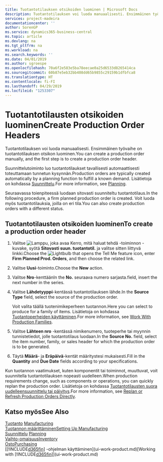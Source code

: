 ```yaml
---
title: Tuotantotilauksen otsikoiden luominen | Microsoft Docs
description: Tuotantotilauksen voi luoda manuaalisesti. Ensimmäinen työvaihe on tuotantotilauksen otsikon luominen.
services: project-madeira
documentationcenter: ''
author: SorenGP
ms.service: dynamics365-business-central
ms.topic: article
ms.devlang: na
ms.tgt_pltfrm: na
ms.workload: na
ms.search.keywords: ''
ms.date: 04/01/2019
ms.author: sgroespe
ms.openlocfilehash: 70a6f2e583e5ba78eecae0a25d6533d8265414ca
ms.sourcegitcommit: 60b87e5eb32bb408dd65b9855c29159b1dfbfca8
ms.translationtype: HT
ms.contentlocale: fi-FI
ms.lasthandoff: 04/29/2019
ms.locfileid: "1253307"
---
```

# <a name="create-production-order-headers"></a><span data-ttu-id="4a03a-103">Tuotantotilausten otsikoiden luominen</span><span class="sxs-lookup"><span data-stu-id="4a03a-103">Create Production Order Headers</span></span>
<span data-ttu-id="4a03a-104">Tuotantotilauksen voi luoda manuaalisesti. Ensimmäinen työvaihe on tuotantotilauksen otsikon luominen.</span><span class="sxs-lookup"><span data-stu-id="4a03a-104">You can create a production order manually, and the first step is to create a production order header.</span></span>

<span data-ttu-id="4a03a-105">Suunnittelutoiminto luo tuotantotilaukset tavallisesti automaattisesti toteuttamaan tunnetun kysynnän.</span><span class="sxs-lookup"><span data-stu-id="4a03a-105">Production orders are typically created automatically by a planning function to fulfill a known demand.</span></span> <span data-ttu-id="4a03a-106">Lisätietoja on kohdassa [Suunnittelu](production-planning.md).</span><span class="sxs-lookup"><span data-stu-id="4a03a-106">For more information, see [Planning](production-planning.md).</span></span>   

<span data-ttu-id="4a03a-107">Seuraavassa toienpiteessä luodaan sitovasti suunniteltu tuotantotilaus.</span><span class="sxs-lookup"><span data-stu-id="4a03a-107">In the following procedure, a firm planned production order is created.</span></span> <span data-ttu-id="4a03a-108">Voit luoda myös tuotantotilauksia, joilla on eri tila.</span><span class="sxs-lookup"><span data-stu-id="4a03a-108">You can also create production orders with a different status.</span></span>  

## <a name="to-create-a-production-order-header"></a><span data-ttu-id="4a03a-109">Tuotantotilausten otsikoiden luominen</span><span class="sxs-lookup"><span data-stu-id="4a03a-109">To create a production order header</span></span>  
1.  <span data-ttu-id="4a03a-110">Valitse ![Lamppu, joka avaa Kerro, mitä haluat tehdä -toiminnon](media/ui-search/search_small.png "Kerro, mitä haluat tehdä") -kuvake, syötä **Sitovasti suun. tuotantotil.** ja valitse sitten liittyvä linkki.</span><span class="sxs-lookup"><span data-stu-id="4a03a-110">Choose the ![Lightbulb that opens the Tell Me feature](media/ui-search/search_small.png "Tell me what you want to do") icon, enter **Firm Planned Prod. Orders**, and then choose the related link.</span></span>  
2.  <span data-ttu-id="4a03a-111">Valitse **Uusi**-toiminto.</span><span class="sxs-lookup"><span data-stu-id="4a03a-111">Choose the **New** action.</span></span>  
3.  <span data-ttu-id="4a03a-112">Valitse **Nro**-kenttään</span><span class="sxs-lookup"><span data-stu-id="4a03a-112">In the **No.**</span></span> <span data-ttu-id="4a03a-113">seuraava numero sarjasta.</span><span class="sxs-lookup"><span data-stu-id="4a03a-113">field, insert the next number in the series.</span></span>  
4.  <span data-ttu-id="4a03a-114">Valitse **Lähdetyyppi**-kentässä tuotantotilauksen lähde.</span><span class="sxs-lookup"><span data-stu-id="4a03a-114">In the **Source Type** field, select the source of the production order.</span></span>

    <span data-ttu-id="4a03a-115">Voit valita täällä tuotenimikeperheen tuotannon.</span><span class="sxs-lookup"><span data-stu-id="4a03a-115">Here you can select to produce for a family of items.</span></span> <span data-ttu-id="4a03a-116">Lisätietoja on kohdassa [Tuotantoperheiden käyttäminen](production-how-work-family.md).</span><span class="sxs-lookup"><span data-stu-id="4a03a-116">For more information, see [Work With Production Families](production-how-work-family.md).</span></span>
5.  <span data-ttu-id="4a03a-117">Valitse **Lähteen nro** -kentässä nimikenumero, tuoteperhe tai myynnin tunnistetiedot, jolle tuotantotilaus luodaan.</span><span class="sxs-lookup"><span data-stu-id="4a03a-117">In the **Source No.** field, select the item number, family, or sales header for which the production order is to be generated.</span></span>  
6.  <span data-ttu-id="4a03a-118">Täytä **Määrä**- ja **Eräpäivä**-kentät määritystesi mukaisesti.</span><span class="sxs-lookup"><span data-stu-id="4a03a-118">Fill in the **Quantity** and **Due Date** fields according to your specifications.</span></span>  

<span data-ttu-id="4a03a-119">Kun tuotannon vaatimukset, kuten komponentit tai toiminnot, muuttuvat, voit suunnitella tuotantotilauksen nopeasti uudelleen.</span><span class="sxs-lookup"><span data-stu-id="4a03a-119">When production requirements change, such as components or operations, you can quickly replan the production order.</span></span> <span data-ttu-id="4a03a-120">Lisätietoja on kohdassa [Tuotantotilausten suora uudelleensuunnittelu tai päivitys](production-how-to-replan-refresh-production-orders.md).</span><span class="sxs-lookup"><span data-stu-id="4a03a-120">For more information, see [Replan or Refresh Production Orders Directly](production-how-to-replan-refresh-production-orders.md).</span></span> 

## <a name="see-also"></a><span data-ttu-id="4a03a-121">Katso myös</span><span class="sxs-lookup"><span data-stu-id="4a03a-121">See Also</span></span>  
<span data-ttu-id="4a03a-122">[Tuotanto](production-manage-manufacturing.md)  </span><span class="sxs-lookup"><span data-stu-id="4a03a-122">[Manufacturing](production-manage-manufacturing.md)  </span></span>  
[<span data-ttu-id="4a03a-123">Tuotannon määrittäminen</span><span class="sxs-lookup"><span data-stu-id="4a03a-123">Setting Up Manufacturing</span></span>](production-configure-production-processes.md)  
<span data-ttu-id="4a03a-124">[Suunnittelu](production-planning.md)    </span><span class="sxs-lookup"><span data-stu-id="4a03a-124">[Planning](production-planning.md)    </span></span>  
[<span data-ttu-id="4a03a-125">Vaihto-omaisuus</span><span class="sxs-lookup"><span data-stu-id="4a03a-125">Inventory</span></span>](inventory-manage-inventory.md)  
[<span data-ttu-id="4a03a-126">Osto</span><span class="sxs-lookup"><span data-stu-id="4a03a-126">Purchasing</span></span>](purchasing-manage-purchasing.md)  
<span data-ttu-id="4a03a-127">[[!INCLUDE[d365fin](includes/d365fin_md.md)] -ohjelman käyttäminen](ui-work-product.md)</span><span class="sxs-lookup"><span data-stu-id="4a03a-127">[Working with [!INCLUDE[d365fin](includes/d365fin_md.md)]](ui-work-product.md)</span></span>
